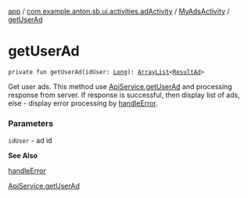 [app](../../index.md) / [com.example.anton.sb.ui.activities.adActivity](../index.md) / [MyAdsActivity](index.md) / [getUserAd](./get-user-ad.md)

# getUserAd

`private fun getUserAd(idUser: `[`Long`](https://kotlinlang.org/api/latest/jvm/stdlib/kotlin/-long/index.html)`): `[`ArrayList`](https://kotlinlang.org/api/latest/jvm/stdlib/kotlin.collections/-array-list/index.html)`<`[`ResultAd`](../../com.example.anton.sb.data/-result-ad/index.md)`>`

Get user ads. This method use [ApiService.getUserAd](../../com.example.anton.sb.service/-api-service/get-user-ad.md) and processing response from server.
If response is successful, then display list of ads, else - display error
processing by [handleError](../../com.example.anton.sb.extensions/handle-error.md).

### Parameters

`idUser` - ad id

**See Also**

[handleError](../../com.example.anton.sb.extensions/handle-error.md)

[ApiService.getUserAd](../../com.example.anton.sb.service/-api-service/get-user-ad.md)

